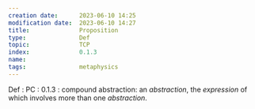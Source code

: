 ```yaml
---
creation date:		2023-06-10 14:25
modification date:	2023-06-10 14:27
title: 				Proposition
type:               Def
topic:              TCP
index:              0.1.3
name:               
tags:               metaphysics
---
```


Def : PC : 0.1.3 : compound abstraction: an $abstraction$, the $expression$ of which involves more than one $abstraction$.